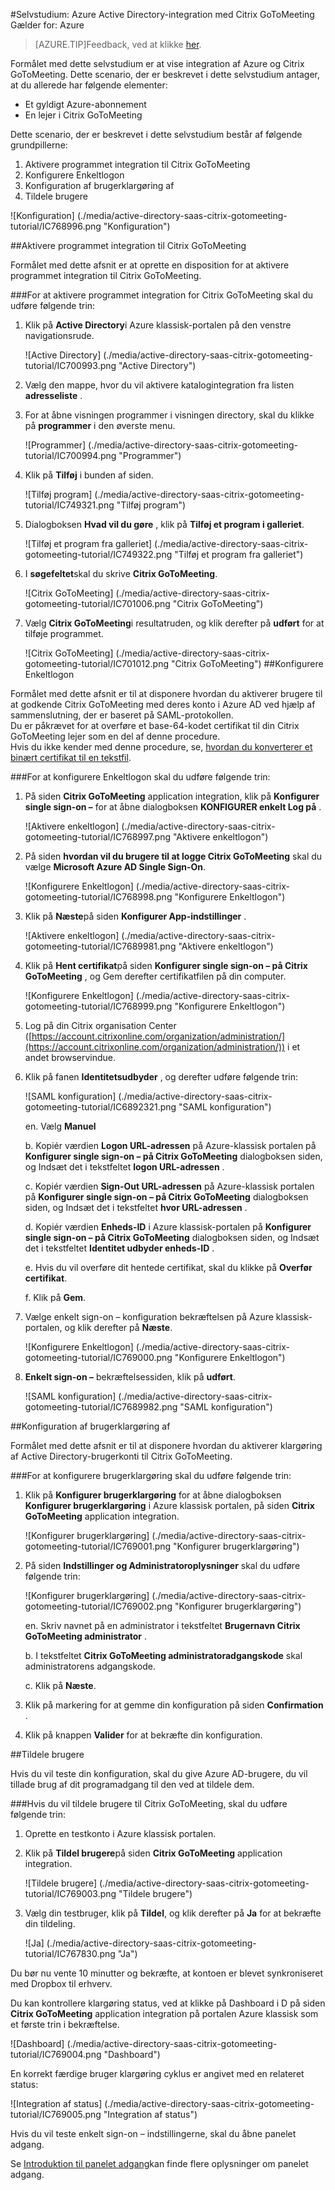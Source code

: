 <properties 
    pageTitle="Selvstudium: Azure Active Directory-integration med Citrix GoToMeeting | Microsoft Azure" 
    description="Lær at bruge Citrix GoToMeeting med Azure Active Directory til at aktivere enkeltlogon, automatiseret klargøring og mere!." 
    services="active-directory" 
    authors="jeevansd"  
    documentationCenter="na" 
    manager="femila"/>

<tags 
    ms.service="active-directory" 
    ms.devlang="na" 
    ms.topic="article" 
    ms.tgt_pltfrm="na" 
    ms.workload="identity" 
    ms.date="08/16/2016" 
    ms.author="jeedes" />

#<a name="tutorial-azure-active-directory-integration-with-citrix-gotomeeting"></a>Selvstudium: Azure Active Directory-integration med Citrix GoToMeeting  
Gælder for: Azure

>[AZURE.TIP]Feedback, ved at klikke [her](http://go.microsoft.com/fwlink/?LinkId=522412).

Formålet med dette selvstudium er at vise integration af Azure og Citrix GoToMeeting. Dette scenario, der er beskrevet i dette selvstudium antager, at du allerede har følgende elementer:

-   Et gyldigt Azure-abonnement
-   En lejer i Citrix GoToMeeting

Dette scenario, der er beskrevet i dette selvstudium består af følgende grundpillerne:

1.  Aktivere programmet integration til Citrix GoToMeeting
2.  Konfigurere Enkeltlogon
3.  Konfiguration af brugerklargøring af
4.  Tildele brugere

![Konfiguration] (./media/active-directory-saas-citrix-gotomeeting-tutorial/IC768996.png "Konfiguration")



##<a name="enabling-the-application-integration-for-citrix-gotomeeting"></a>Aktivere programmet integration til Citrix GoToMeeting

Formålet med dette afsnit er at oprette en disposition for at aktivere programmet integration til Citrix GoToMeeting.

###<a name="to-enable-the-application-integration-for-citrix-gotomeeting-perform-the-following-steps"></a>For at aktivere programmet integration for Citrix GoToMeeting skal du udføre følgende trin:

1.  Klik på **Active Directory**i Azure klassisk-portalen på den venstre navigationsrude.

    ![Active Directory] (./media/active-directory-saas-citrix-gotomeeting-tutorial/IC700993.png "Active Directory")

2.  Vælg den mappe, hvor du vil aktivere katalogintegration fra listen **adresseliste** .

3.  For at åbne visningen programmer i visningen directory, skal du klikke på **programmer** i den øverste menu.

    ![Programmer] (./media/active-directory-saas-citrix-gotomeeting-tutorial/IC700994.png "Programmer")

4.  Klik på **Tilføj** i bunden af siden.

    ![Tilføj program] (./media/active-directory-saas-citrix-gotomeeting-tutorial/IC749321.png "Tilføj program")

5.  Dialogboksen **Hvad vil du gøre** , klik på **Tilføj et program i galleriet**.

    ![Tilføj et program fra galleriet] (./media/active-directory-saas-citrix-gotomeeting-tutorial/IC749322.png "Tilføj et program fra galleriet")

6.  I **søgefeltet**skal du skrive **Citrix GoToMeeting**.

    ![Citrix GoToMeeting] (./media/active-directory-saas-citrix-gotomeeting-tutorial/IC701006.png "Citrix GoToMeeting")

7.  Vælg **Citrix GoToMeeting**i resultatruden, og klik derefter på **udført** for at tilføje programmet.

    ![Citrix GoToMeeting] (./media/active-directory-saas-citrix-gotomeeting-tutorial/IC701012.png "Citrix GoToMeeting")
##<a name="configuring-single-sign-on"></a>Konfigurere Enkeltlogon

Formålet med dette afsnit er til at disponere hvordan du aktiverer brugere til at godkende Citrix GoToMeeting med deres konto i Azure AD ved hjælp af sammenslutning, der er baseret på SAML-protokollen.  
Du er påkrævet for at overføre et base-64-kodet certifikat til din Citrix GoToMeeting lejer som en del af denne procedure.  
Hvis du ikke kender med denne procedure, se, [hvordan du konverterer et binært certifikat til en tekstfil](http://youtu.be/PlgrzUZ-Y1o).

###<a name="to-configure-single-sign-on-perform-the-following-steps"></a>For at konfigurere Enkeltlogon skal du udføre følgende trin:

1.  På siden **Citrix GoToMeeting** application integration, klik på **Konfigurer single sign-on –** for at åbne dialogboksen **KONFIGURER enkelt Log på** .

    ![Aktivere enkeltlogon] (./media/active-directory-saas-citrix-gotomeeting-tutorial/IC768997.png "Aktivere enkeltlogon")

2.  På siden **hvordan vil du brugere til at logge Citrix GoToMeeting** skal du vælge **Microsoft Azure AD Single Sign-On**.

    ![Konfigurere Enkeltlogon] (./media/active-directory-saas-citrix-gotomeeting-tutorial/IC768998.png "Konfigurere Enkeltlogon")


3. Klik på **Næste**på siden **Konfigurer App-indstillinger** . 

    ![Aktivere enkeltlogon] (./media/active-directory-saas-citrix-gotomeeting-tutorial/IC7689981.png "Aktivere enkeltlogon")

4.  Klik på **Hent certifikat**på siden **Konfigurer single sign-on – på Citrix GoToMeeting** , og Gem derefter certifikatfilen på din computer.

    ![Konfigurere Enkeltlogon] (./media/active-directory-saas-citrix-gotomeeting-tutorial/IC768999.png "Konfigurere Enkeltlogon")

5.  Log på din Citrix organisation Center ([https://account.citrixonline.com/organization/administration/](https://account.citrixonline.com/organization/administration/)) i et andet browservindue.

6. Klik på fanen **Identitetsudbyder** , og derefter udføre følgende trin:  

    ![SAML konfiguration] (./media/active-directory-saas-citrix-gotomeeting-tutorial/IC6892321.png "SAML konfiguration")

    en. Vælg **Manuel**

    
    b. Kopiér værdien **Logon URL-adressen** på Azure-klassisk portalen på **Konfigurer single sign-on – på Citrix GoToMeeting** dialogboksen siden, og Indsæt det i tekstfeltet **logon URL-adressen** . 

    
    c. Kopiér værdien **Sign-Out URL-adressen** på Azure-klassisk portalen på **Konfigurer single sign-on – på Citrix GoToMeeting** dialogboksen siden, og Indsæt det i tekstfeltet **hvor URL-adressen** .

    
    d. Kopiér værdien **Enheds-ID** i Azure klassisk-portalen på **Konfigurer single sign-on – på Citrix GoToMeeting** dialogboksen siden, og Indsæt det i tekstfeltet **Identitet udbyder enheds-ID** .

   
    e. Hvis du vil overføre dit hentede certifikat, skal du klikke på **Overfør certifikat**.

    
    f. Klik på **Gem**.

6.  Vælge enkelt sign-on – konfiguration bekræftelsen på Azure klassisk-portalen, og klik derefter på **Næste**.

    ![Konfigurere Enkeltlogon] (./media/active-directory-saas-citrix-gotomeeting-tutorial/IC769000.png "Konfigurere Enkeltlogon")


7. **Enkelt sign-on –** bekræftelsessiden, klik på **udført**.

    ![SAML konfiguration] (./media/active-directory-saas-citrix-gotomeeting-tutorial/IC7689982.png "SAML konfiguration")





##<a name="configuring-user-provisioning"></a>Konfiguration af brugerklargøring af

Formålet med dette afsnit er til at disponere hvordan du aktiverer klargøring af Active Directory-brugerkonti til Citrix GoToMeeting.

###<a name="to-configure-user-provisioning-perform-the-following-steps"></a>For at konfigurere brugerklargøring skal du udføre følgende trin:

1.  Klik på **Konfigurer brugerklargøring** for at åbne dialogboksen **Konfigurer brugerklargøring** i Azure klassisk portalen, på siden **Citrix GoToMeeting** application integration.

    ![Konfigurer brugerklargøring] (./media/active-directory-saas-citrix-gotomeeting-tutorial/IC769001.png "Konfigurer brugerklargøring")

2.  På siden **Indstillinger og Administratoroplysninger** skal du udføre følgende trin:

    ![Konfigurer brugerklargøring] (./media/active-directory-saas-citrix-gotomeeting-tutorial/IC769002.png "Konfigurer brugerklargøring")

    en. Skriv navnet på en administrator i tekstfeltet **Brugernavn Citrix GoToMeeting administrator** .

    
    b. I tekstfeltet **Citrix GoToMeeting administratoradgangskode** skal administratorens adgangskode.

    
    c. Klik på **Næste**.

3.  Klik på markering for at gemme din konfiguration på siden **Confirmation** .

4.  Klik på knappen **Valider** for at bekræfte din konfiguration.


##<a name="assigning-users"></a>Tildele brugere

Hvis du vil teste din konfiguration, skal du give Azure AD-brugere, du vil tillade brug af dit programadgang til den ved at tildele dem.

###<a name="to-assign-users-to-citrix-gotomeeting-perform-the-following-steps"></a>Hvis du vil tildele brugere til Citrix GoToMeeting, skal du udføre følgende trin:

1.  Oprette en testkonto i Azure klassisk portalen.

2.  Klik på **Tildel brugere**på siden **Citrix GoToMeeting** application integration.

    ![Tildele brugere] (./media/active-directory-saas-citrix-gotomeeting-tutorial/IC769003.png "Tildele brugere")

3.  Vælg din testbruger, klik på **Tildel**, og klik derefter på **Ja** for at bekræfte din tildeling.

    ![Ja] (./media/active-directory-saas-citrix-gotomeeting-tutorial/IC767830.png "Ja")

Du bør nu vente 10 minutter og bekræfte, at kontoen er blevet synkroniseret med Dropbox til erhverv.

Du kan kontrollere klargøring status, ved at klikke på Dashboard i D på siden **Citrix GoToMeeting** application integration på portalen Azure klassisk som et første trin i bekræftelse.

![Dashboard] (./media/active-directory-saas-citrix-gotomeeting-tutorial/IC769004.png "Dashboard")

En korrekt færdige bruger klargøring cyklus er angivet med en relateret status:

![Integration af status] (./media/active-directory-saas-citrix-gotomeeting-tutorial/IC769005.png "Integration af status")

Hvis du vil teste enkelt sign-on – indstillingerne, skal du åbne panelet adgang.

Se [Introduktion til panelet adgang](https://msdn.microsoft.com/library/dn308586)kan finde flere oplysninger om panelet adgang.

